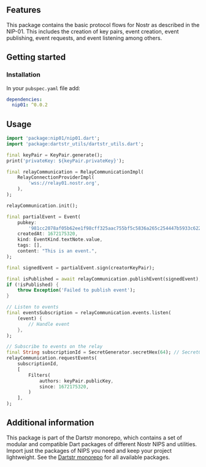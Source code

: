 <!--
This README describes the package. If you publish this package to pub.dev,
this README's contents appear on the landing page for your package.

For information about how to write a good package README, see the guide for
[writing package pages](https://dart.dev/tools/pub/writing-package-pages).

For general information about developing packages, see the Dart guide for
[creating packages](https://dart.dev/guides/libraries/create-packages)
and the Flutter guide for
[developing packages and plugins](https://flutter.dev/to/develop-packages).
-->

## Features

This package contains the basic protocol flows for Nostr as described in the NIP-01. This includes the creation of key pairs, event creation, event publishing, event requests, and event listening among others.

## Getting started

### Installation

In your `pubspec.yaml` file add:

```yaml
dependencies:
  nip01: ^0.0.2
```

## Usage

```dart
import 'package:nip01/nip01.dart';
import 'package:dartstr_utils/dartstr_utils.dart';

final keyPair = KeyPair.generate();
print('privateKey: ${keyPair.privateKey}');

final relayCommunication = RelayCommunicationImpl(
    RelayConnectionProviderImpl(
        'wss://relay01.nostr.org',
    ),
);

relayCommunication.init();

final partialEvent = Event(
    pubkey:
        '981cc2078af05b62ee1f98cff325aac755bf5c5836a265c254447b5933c6223b',
    createdAt: 1672175320,
    kind: EventKind.textNote.value,
    tags: [],
    content: "This is an event.",
);

final signedEvent = partialEvent.sign(creatorKeyPair);

final isPublished = await relayCommunication.publishEvent(signedEvent);
if (!isPublished) {
    throw Exception('Failed to publish event');
}

// Listen to events
final eventsSubscription = relayCommunication.events.listen(
    (event) {
        // Handle event
    },
);

// Subscribe to events on the relay
final String subscriptionId = SecretGenerator.secretHex(64); // SecretGenerator is part of the dartstr_utils package
relayCommunication.requestEvents(
    subscriptionId,
    [
        Filters(
            authors: keyPair.publicKey,
            since: 1672175320,
        )
    ],
);
```

## Additional information

This package is part of the Dartstr monorepo, which contains a set of modular and compatible Dart packages of different Nostr NIPS and utilities. Import just the packages of NIPS you need and keep your project lightweight. See the [Dartstr monorepo](https://github.com/kumulynja/dartstr) for all available packages.
